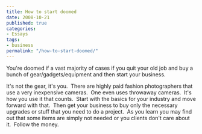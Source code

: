 ```yaml
---
title: How to start doomed
date: 2008-10-21
published: true
categories:
- Essays
tags:
- business
permalink: "/how-to-start-doomed/"
---
```

You're doomed if a vast majority of cases if you quit your old job and buy a bunch of gear/gadgets/equipment and then start your business.

It's not the gear, it's you.  There are highly paid fashion photographers that use a very inexpensive cameras.  One even uses throwaway cameras.  It's how you use it that counts.  Start with the basics for your industry and move forward with that.  Then get your business to buy only the necessary upgrades or stuff that you need to do a project.  As you learn you may find out that some items are simply not needed or you clients don't care about it.  Follow the money.